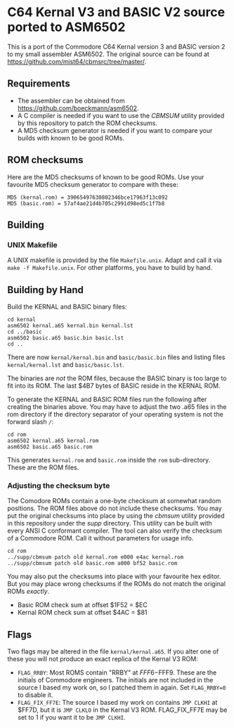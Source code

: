# C64 Kernal V3 and BASIC V2 source ported to ASM6502

This is a port of the Commodore C64 Kernal version 3 and BASIC version 2 to my small assembler ASM6502. The original source can be found at https://github.com/mist64/cbmsrc/tree/master/.

## Requirements
 - The assembler can be obtained from https://github.com/boeckmann/asm6502.
 - A C compiler is needed if you want to use the _CBMSUM_ utility provided by this repository to patch the ROM checksums.
 - A MD5 checksum generator is needed if you want to compare your builds with known to be good ROMs.


## ROM checksums
Here are the MD5 checksums of known to be good ROMs. Use your favourite MD5 checksum generator to compare with these:
```
MD5 (kernal.rom) = 39065497630802346bce17963f13c092
MD5 (basic.rom) = 57af4ae21d4b705c2991d98ed5c1f7b8
```

## Building

### UNIX Makefile
A UNIX makefile is provided by the file `Makefile.unix`. Adapt and call it via `make -f Makefile.unix`. For other platforms, you have to build by hand.

## Building by Hand
Build the KERNAL and BASIC binary files:
```
cd kernal
asm6502 kernal.a65 kernal.bin kernal.lst
cd ../basic
asm6502 basic.a65 basic.bin basic.lst
cd ..
```
There are now `kernal/kernal.bin` and `basic/basic.bin` files and listing files `kernal/kernal.lst` and `basic/basic.lst`.

The binaries are *not* the ROM files, because the BASIC binary is too large to fit into its ROM. The last $4B7 bytes of BASIC reside in the KERNAL ROM.

To generate the KERNAL and BASIC ROM files run the following after creating the binaries above. You may have to adjust the two .a65 files in the rom directory if the directory separator of your operating system is not the forward slash `/`:
```
cd rom
asm6502 kernal.a65 kernal.rom
asm6502 basic.a65 basic.rom
```
This generates `kernal.rom` and `basic.rom` inside the `rom` sub-directory. These are the ROM files.

### Adjusting the checksum byte
The Comodore ROMs contain a one-byte checksum at somewhat random positions. The ROM files above do not include these checksums. You may put the original checksums into place by using the _cbmsum_ utility provided in this repository under the _supp_ directory. This utility can be built with every ANSI C conformant compiler. 
The tool can also verify the checksum of a Commodore ROM. Call it without parameters for usage info.
```
cd rom
../supp/cbmsum patch old kernal.rom e000 e4ac kernal.rom
../supp/cbmsum patch old basic.rom a000 bf52 basic.rom
```

You may also put the checksums into place with your favourite hex editor. But you may place wrong checksums if the ROMs do not match the original ROMs _exactly_.

 - Basic ROM check sum at offset $1F52 = $EC
 - Kernal ROM check sum at offset $4AC = $81

## Flags
Two flags may be altered in the file `kernal/kernal.a65`. If you alter one of these you will not produce an exact replica of the Kernal V3 ROM:

 - `FLAG_RRBY`: Most ROMS contain "RRBY" at $FFF6-$FFF9. These are the initials of Commodore engineers. The initials are not included in the source I based my work on, so I patched them in again. Set `FLAG_RRBY=0` to disable it.
 - `FLAG_FIX_FF7E`: The source I based my work on contains `JMP CLKHI` at $FF7D, but it is `JMP CLKLO` in the Kernal V3 ROM. FLAG_FIX_FF7E may be set to 1 if you want it to be `JMP CLKHI`.
